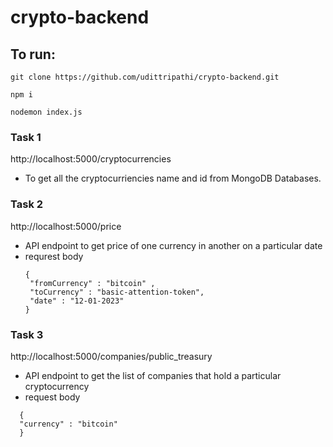 # crypto-backend

## To run:
```
git clone https://github.com/udittripathi/crypto-backend.git
```
```
npm i
```

```
nodemon index.js
```

### Task 1
http://localhost:5000/cryptocurrencies
- To get all the cryptocurriencies name and id from MongoDB Databases.

### Task 2
http://localhost:5000/price
- API endpoint to get price of one currency in another on a particular date
- requrest body
   ```
   {
    "fromCurrency" : "bitcoin" ,
    "toCurrency" : "basic-attention-token",
    "date" : "12-01-2023"
  }
   ```
### Task 3
http://localhost:5000/companies/public_treasury
- API endpoint to get the list of companies that hold a particular cryptocurrency
- request body
```
  {
  "currency" : "bitcoin"
  }
```